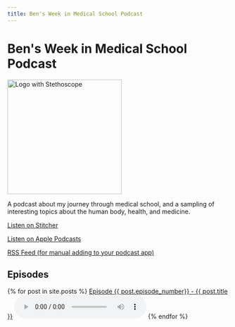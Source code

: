 ```yaml
---
title: Ben's Week in Medical School Podcast
---
```


# Ben's Week in Medical School Podcast #
<img src="https://raw.githubusercontent.com/benroot/twims/gh-pages/images/cover1400.jpg" alt="Logo with Stethoscope" height=260px>

A podcast about my journey through medical school, and a sampling of interesting topics about the human body, health, and medicine. 

[Listen on Stitcher](https://www.stitcher.com/podcast/bens-week-in-medical-school)

[Listen on Apple Podcasts](https://podcasts.apple.com/us/podcast/bens-week-in-medical-school/id1535996032)

[RSS Feed (for manual adding to your podcast app)](https://www.bencr.me/twims/podcast.xml "Direct RSS Link")

## Episodes
{% for post in site.posts %}
<a href="{{ site.url }}{{ post.url }}">Episode {{ post.episode_number}} - {{ post.title }}</a>
<audio src="https:{{post.file}}" type="audio/mpeg" controls>I'm sorry. You're browser doesn't support HTML5 <code>audio</code></audio>
{% endfor %}
